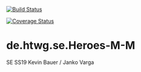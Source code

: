 [![Build Status](https://travis-ci.org/nucularvarga/de.htwg.se.Heroes-M-M.svg?branch=Visitor)](https://travis-ci.org/nucularvarga/de.htwg.se.Heroes-M-M)

[![Coverage Status](https://coveralls.io/repos/github/nucularvarga/de.htwg.se.Heroes-M-M/badge.svg?branch=Visitor)](https://coveralls.io/github/nucularvarga/de.htwg.se.Heroes-M-M?branch=Visitor&service=github)

# de.htwg.se.Heroes-M-M
SE SS19 Kevin Bauer / Janko Varga
